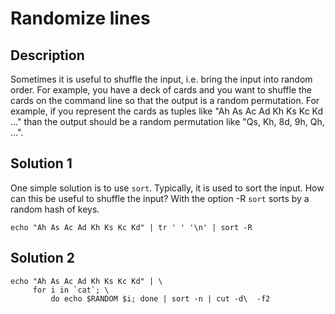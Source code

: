 # Randomize lines

## Description

Sometimes it is useful to shuffle the input, i.e. bring the input into random order. For example, you have a deck of cards and you want to shuffle the cards on the command line so that the output is a random permutation. For example, if you represent the cards as tuples like "Ah As Ac Ad Kh Ks Kc Kd ..." than the output should be a random permutation like "Qs, Kh, 8d, 9h, Qh, ...".

## Solution 1

One simple solution is to use `sort`. Typically, it is used to sort the input. How can this be useful to shuffle the input? With the option -R `sort` sorts by a random hash of keys.

```
echo "Ah As Ac Ad Kh Ks Kc Kd" | tr ' ' '\n' | sort -R
```

## Solution 2

```
echo "Ah As Ac Ad Kh Ks Kc Kd" | \
     for i in `cat`; \
         do echo $RANDOM $i; done | sort -n | cut -d\  -f2
```
